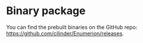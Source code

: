 # Binary package

You can find the prebuilt binaries on the GitHub repo: https://github.com/cilinder/Enumerion/releases.
